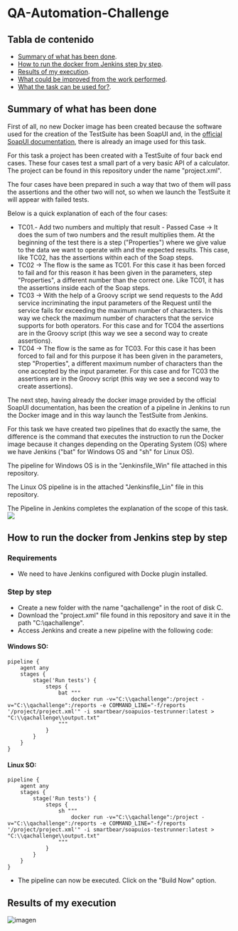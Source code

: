 # QA-Automation-Challenge

## Tabla de contenido
- [Summary of what has been done](#summary-of-what-has-been-done).
- [How to run the docker from Jenkins step by step](#how-to-run-the-docker-from-jenkins-step-by-step).
- [Results of my execution](#results-of-my-execution).
- [What could be improved from the work performed](#what-could-be-improved-from-the-work-performed).
- [What the task can be used for?](#what-the-task-can-be-used-for?).

## Summary of what has been done

First of all, no new Docker image has been created because the software used for the creation of the TestSuite has been SoapUI and, in the [official SoapUI documentation](https://www.soapui.org/docs/test-automation/running-in-docker/), there is already an image used for this task.

For this task a project has been created with a TestSuite of four back end cases. These four cases test a small part of a very basic API of a calculator. The project can be found in this repository under the name "project.xml".

The four cases have been prepared in such a way that two of them will pass the assertions and the other two will not, so when we launch the TestSuite it will appear with failed tests.

Below is a quick explanation of each of the four cases:
- TC01.- Add two numbers and multiply that result - Passed Case -> It does the sum of two numbers and the result multiplies them. At the beginning of the test there is a step ("Properties") where we give value to the data we want to operate with and the expected results. This case, like TC02, has the assertions within each of the Soap steps.
- TC02 -> The flow is the same as TC01. For this case it has been forced to fail and for this reason it has been given in the parameters, step "Properties", a different number than the correct one. Like TC01, it has the assertions inside each of the Soap steps.
- TC03 -> With the help of a Groovy script we send requests to the Add service incriminating the input parameters of the Request until the service fails for exceeding the maximum number of characters. In this way we check the maximum number of characters that the service supports for both operators. For this case and for TC04 the assertions are in the Groovy script (this way we see a second way to create assertions).
- TC04 -> The flow is the same as for TC03. For this case it has been forced to fail and for this purpose it has been given in the parameters, step "Properties", a different maximum number of characters than the one accepted by the input parameter. For this case and for TC03 the assertions are in the Groovy script (this way we see a second way to create assertions).

The next step, having already the docker image provided by the official SoapUI documentation, has been the creation of a pipeline in Jenkins to run the Docker image and in this way launch the TestSuite from Jenkins.

For this task we have created two pipelines that do exactly the same, the difference is the command that executes the instruction to run the Docker image because it changes depending on the Operating System (OS) where we have Jenkins ("bat" for Windows OS and "sh" for Linux OS).

The pipeline for Windows OS is in the "Jenkinsfile_Win" file attached in this repository.

The Linux OS pipeline is in the attached "Jenkinsfile_Lin" file in this repository.

The Pipeline in Jenkins completes the explanation of the scope of this task.
![](https://github.com/EMollar/PruebaPipeline/blob/main/Images/logs.png)

## How to run the docker from Jenkins step by step
### Requirements
- We need to have Jenkins configured with Docke plugin installed.
### Step by step
- Create a new folder with the name "qachallenge" in the root of disk C.
- Download the "project.xml" file found in this repository and save it in the path "C:\qachallenge".
- Access Jenkins and create a new pipeline with the following code:
####     Windows SO:
```
pipeline {
    agent any
    stages {
        stage('Run tests') {
            steps {
                bat """
                    docker run -v="C:\\qachallenge":/project -v="C:\\qachallenge":/reports -e COMMAND_LINE="-f/reports '/project/project.xml'" -i smartbear/soapuios-testrunner:latest > "C:\\qachallenge\\output.txt"    
                """
            }
        }
    }
}
```
          
####     Linux SO:
```
pipeline {
    agent any
    stages {
        stage('Run tests') {
            steps {
                sh """
                    docker run -v="C:\\qachallenge":/project -v="C:\\qachallenge":/reports -e COMMAND_LINE="-f/reports '/project/project.xml'" -i smartbear/soapuios-testrunner:latest > "C:\\qachallenge\\output.txt"      
                """
            }
        }
    }
}
```
- The pipeline can now be executed. Click on the "Build Now" option.
          
## Results of my execution

![imagen](https://user-images.githubusercontent.com/29427746/160293683-69c8fb0a-20d2-4c54-8c2e-d0f9eb7f165c.png)
          
        
